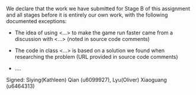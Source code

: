 We declare that the work we have submitted for Stage B of this assignment and all stages before it is entirely our own work, with the following documented exceptions:

* The idea of using <...> to make the game run faster came from a discussion with <...> (noted in source code comments)

* The code in class <...> is based on a solution we found when researching the problem (URL provided in source code comments)

*  ....

Signed: Siying(Kathleen) Qian (u6099927), 
    Lyu(Oliver) Xiaoguang   (u6464313)